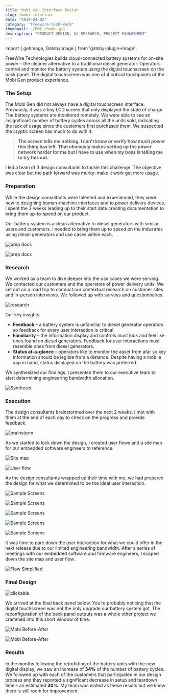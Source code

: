 ```yaml
---
title: Mobi Gen Interface Design
slug: /mobi-interface
date: "2019-04-02"
category: "freewire-tech-work"
thumbnail: ./HMI-thumb.jpg
description: "PRODUCT DESIGN, UX RESEARCH, PROJECT MANAGEMENT"
---
```


import { getImage, GatsbyImage } from 'gatsby-plugin-image';

FreeWire Technologies builds cloud-connected battery systems for on-site power – the cleaner alternative to a traditional diesel generator. Operators control and monitor the battery system using the digital touchscreen on the back panel. The digital touchscreen was one of 4 critical touchpoints of the Mobi Gen product experience.

### The Setup

The Mobi Gen did not always have a digital touchscreen interface. Previously, it was a tiny LCD screen that only displayed the state of charge. The battery systems are monitored remotely. We were able to see an insignificant number of battery cycles across all the units sold, indicating the lack of usage since the customers first purchased them. We suspected the cryptic screen has much to do with it.

> **The screen tells me nothing. I can't know or verify how much power this thing has left. That obviously makes setting up the power network harder for me but I have to use when my boss is telling me to try this out.**

I led a team of 3 design consultants to tackle this challenge. The objective was clear but the path forward was murky: make it work get more usage.

### Preparation

While the design consultants were talented and experienced, they were new to designing human-machine interfaces and to power delivery devices. I spent the 3 weeks leading up to their start date creating documentation to bring them up-to-speed on our product.

Our battery system is a clean alternative to diesel generators with similar users and customers. I needed to bring them up to speed on the industries using diesel generators and use cases within each.

<div className="kg-card kg-image-card kg-width-full">

![prep docs](./gen-general-info.jpg)

</div>

<div className="kg-card kg-image-card kg-width-wide">

![prep docs](./generator-use-cases.jpg)

</div>

### Research

We worked as a team to dive deeper into the use cases we were serving. We contacted our customers and the operators of power delivery units. We set out on a road trip to conduct our contextual research on customer sites and in-person interviews. We followed up with surveys and questionnaires.

<div className="kg-card kg-image-card kg-width-med">

![research](./interviews.jpg)

</div>

Our key insights:

- **Feedback** – a battery system is unfamiliar to diesel generator operators so feedback for every user interaction is critical.
- **Familiarity** – the information display and controls must look and feel like ones found on diesel generators. Feedback for user interactions must resemble ones from diesel generators.
- **Status at-a-glance** – operators like to monitor the asset from afar so key information should be legible from a distance. Despite having a mobile app in hand, status displayed on the battery was preferred.

We synthesized our findings. I presented them to our executive team to start determining engineering bandwidth allocation.

<div className="kg-card kg-image-card kg-width-wide">

![Synthesis](./exec_presentation.jpg)

</div>

### Execution

The design consultants brainstormed over the next 2 weeks. I met with them at the end of each day to check on the progress and provide feedback.

<div className="kg-card kg-image-card kg-width-full">

![brainstorm](./MobiGen_whiteboard.jpg)

</div>

As we started to lock down the design, I created user flows and a site map for our embedded software engineers to reference.

<div className="kg-card kg-image-card kg-width-wide">

![Site map](./SerenaXu_siteMap.jpg)

</div>

<div className="kg-card kg-image-card kg-width-wide">

![User flow](./SerenaXu_flowChart.jpg)

</div>

As the design consultants wrapped up their time with me, we had prepared the design for what we determined to be the ideal user interaction.

<div className="kg-card kg-image-card kg-width-full kg-desktop">

![Sample Screens](./final_design_1.jpg)

</div>

<div className="kg-card kg-image-card kg-width-full kg-desktop">

![Sample Screens](./final_design_2.jpg)

</div>

<div className="kg-card kg-image-card kg-width-full kg-mobile">

![Sample Screens](./final_design_mobile_1.jpg)

</div>

<div className="kg-card kg-image-card kg-width-full kg-mobile">

![Sample Screens](./final_design_mobile_2.jpg)

</div>

<div className="kg-card kg-image-card kg-width-full kg-mobile">

![Sample Screens](./final_design_mobile_3.jpg)

</div>

It was time to pare down the user interaction for what we could offer in the next release due to our limited engineering bandwidth. After a series of meetings with our embedded software and firmware engineers, I scoped down the site map and user flow.

<div className="kg-card kg-image-card kg-width-wide">

![Flow Simplified](./flow-simplified.jpg)

</div>

### Final Design

<div className="kg-card kg-image-card kg-width-xs">

![clickable](/images/Mobi-clickable.gif)

</div>

We arrived at the final back panel below. You’re probably noticing that the digital touchscreen was not the only upgrade our battery system got. The reconfiguration of the back panel outputs was a whole other project we crammed into this short window of time.

<div className="kg-card kg-image-card kg-width-wide kg-desktop">

![Mobi Before-After](./mobi_before-after.jpg)

</div>

<div className="kg-card kg-image-card kg-width-wide kg-mobile">

![Mobi Before-After](./before-after-mobile.jpg)

</div>

### Results

In the months following the retrofitting of the battery units with the new digital display, we saw an increase of **34%** of the number of battery cycles. We followed up with each of the customers that participated in our design process and they reported a significant decrease in setup and teardown time – an estimated **30%**. My team was elated as these results but we know there is still room for improvement.

